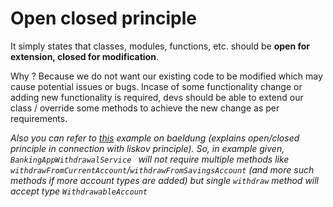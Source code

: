# Open closed principle

It simply states that classes, modules, functions, etc. should be **open for extension, closed for modification**. 

Why ? Because we do not want our existing code to be modified which may cause potential issues or bugs. Incase of some functionality change or adding new functionality is required, devs should be able to extend our class / override some methods to achieve the new change as per requirements.

*Also you can refer to [this](https://www.baeldung.com/java-liskov-substitution-principle) example on baeldung (explains open/closed principle in connection with liskov principle). So, in example given, `BankingAppWithdrawalService ` will not require multiple methods like `withdrawFromCurrentAccount`/`withdrawFromSavingsAccount` (and more such methods if more account types are added) but single `withdraw` method will accept type `WithdrawableAccount`*
